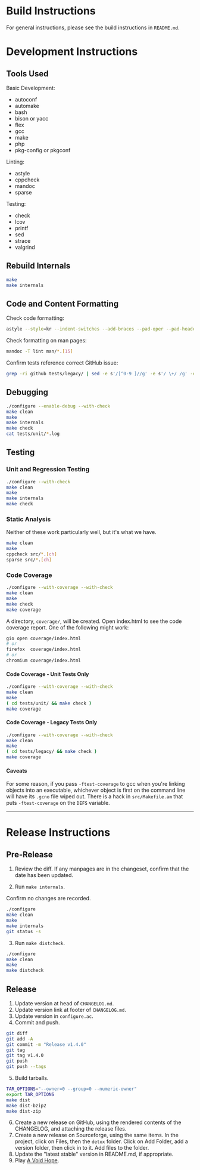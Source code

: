 # Build Instructions

For general instructions, please see the build instructions in `README.md`.

# Development Instructions

## Tools Used

Basic Development:

- autoconf
- automake
- bash
- bison or yacc
- flex
- gcc
- make
- php
- pkg-config or pkgconf

Linting:

- astyle
- cppcheck
- mandoc
- sparse

Testing:

- check
- lcov
- printf
- sed
- strace
- valgrind

## Rebuild Internals

```bash
make
make internals
```

## Code and Content Formatting

Check code formatting:

```bash
astyle --style=kr --indent-switches --add-braces --pad-oper --pad-header $(ls src/*.[ch] | grep -E -v 'config_file_(lex|yacc)')
```

Check formatting on man pages:

```bash
mandoc -T lint man/*.[15]
```

Confirm tests reference correct GitHub issue:

```bash
grep -ri github tests/legacy/ | sed -e s'/[^0-9 ]//g' -e s'/ \+/ /g' -e s'/^0\+//'
```

## Debugging

```bash
./configure --enable-debug --with-check
make clean
make
make internals
make check
cat tests/unit/*.log
```

## Testing

### Unit and Regression Testing

```bash
./configure --with-check
make clean
make
make internals
make check
```

### Static Analysis

Neither of these work particularly well, but it's what we have.

```bash
make clean
make
cppcheck src/*.[ch]
sparse src/*.[ch]
```

### Code Coverage

```bash
./configure --with-coverage --with-check
make clean
make
make check
make coverage
```

A directory, `coverage/`, will be created.  Open index.html to see the code
coverage report.  One of the following might work:

```bash
gio open coverage/index.html
# or
firefox  coverage/index.html
# or
chromium coverage/index.html
```

#### Code Coverage - Unit Tests Only

```bash
./configure --with-coverage --with-check
make clean
make
( cd tests/unit/ && make check )
make coverage
```

#### Code Coverage - Legacy Tests Only

```bash
./configure --with-coverage --with-check
make clean
make
( cd tests/legacy/ && make check )
make coverage
```

#### Caveats

For some reason, if you pass `-ftest-coverage` to gcc when you're linking
objects into an executable, whichever object is first on the command line will
have its `.gcno` file wiped out.  There is a hack in `src/Makefile.am` that
puts `-ftest-coverage` on the `DEFS` variable.

---

# Release Instructions

## Pre-Release

1. Review the diff.  If any manpages are in the changeset, confirm that the
date has been updated.

2. Run `make internals`.

Confirm no changes are recorded.

```bash
./configure
make clean
make
make internals
git status -s
```

3. Run `make distcheck`.

```bash
./configure
make clean
make
make distcheck
```

## Release

1. Update version at head of `CHANGELOG.md`.
2. Update version link at footer of `CHANGELOG.md`.
3. Update version in `configure.ac`.
4. Commit and push.

```bash
git diff
git add -A
git commit -m "Release v1.4.0"
git tag
git tag v1.4.0
git push
git push --tags
```

5. Build tarballs.

```bash
TAR_OPTIONS="--owner=0 --group=0 --numeric-owner"
export TAR_OPTIONS
make dist
make dist-bzip2
make dist-zip
```

6. Create a new release on GitHub, using the rendered contents of the
   CHANGELOG, and attaching the release files.
7. Create a new release on Sourceforge, using the same items.  In the project,
   click on Files, then the `detox` folder.  Click on Add Folder, add a version
   folder, then click in to it.  Add files to the folder.
8. Update the "latest stable" version in README.md, if appropriate.
9. Play [A Void Hope].

[A Void Hope]: https://eldenpixels.com/a-void-hope/
